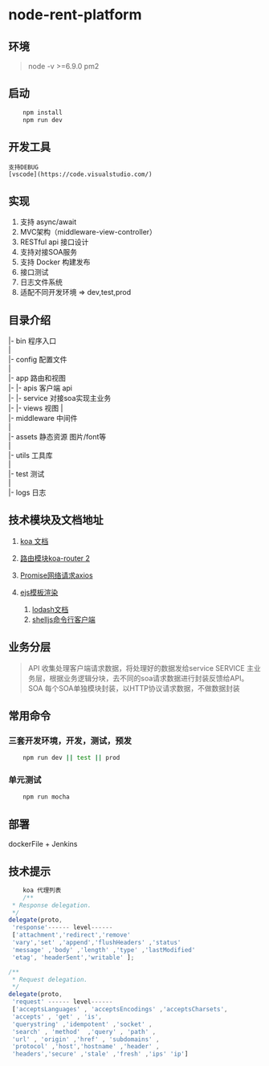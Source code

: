 # node-rent-platform

## 环境

> node -v >=6.9.0
> pm2 

## 启动

```bash
    npm install
    npm run dev
```

## 开发工具

    支持DEBUG
    [vscode](https://code.visualstudio.com/)

## 实现
1. 支持 async/await
2. MVC架构（middleware-view-controller）
3. RESTful api 接口设计
4. 支持对接SOA服务
5. 支持 Docker 构建发布
6. 接口测试
7. 日志文件系统
8. 适配不同开发环境 => dev,test,prod


## 目录介绍
|- bin 程序入口  
|  
|- config 配置文件  
|  
|- app 路由和视图  
|- |- apis 客户端 api  
|- |- service 对接soa实现主业务  
|- |- views 视图
|  
|- middleware 中间件  
|  
|- assets 静态资源 图片/font等   
|  
|- utils  工具库  
|  
|- test 测试  
|  
|- logs 日志  

## 技术模块及文档地址

1. [koa 文档](https://github.com/guo-yu/koa-guide)
2. [路由模块koa-router 2](https://github.com/alexmingoia/koa-router/tree/master/#module_koa-router--Router+get%7Cput%7Cpost%7Cpatch%7Cdelete)
3. [Promise网络请求axios](https://github.com/mzabriskie/axios)
4. [ejs模板渲染](https://github.com/mde/ejs)

    1. [lodash文档](https://lodash.com/docs/4.17.2)
    2. [shelljs命令行客户端](https://github.com/shelljs/shelljs)
    

## 业务分层

> API 收集处理客户端请求数据，将处理好的数据发给service
> SERVICE 主业务层，根据业务逻辑分块，去不同的soa请求数据进行封装反馈给API。
> SOA 每个SOA单独模块封装，以HTTP协议请求数据，不做数据封装

## 常用命令

### 三套开发环境，开发，测试，预发

```bash
    npm run dev || test || prod
```

### 单元测试

```bash
    npm run mocha
```

## 部署

dockerFile + Jenkins

## 技术提示
```js
    koa 代理列表
    /**
 * Response delegation.
 */
delegate(proto, 
 'response'------ level------ 
 ['attachment','redirect','remove' 
 'vary','set' ,'append','flushHeaders' ,'status' 
 'message' ,'body' ,'length' ,'type' ,'lastModified' 
 'etag', 'headerSent','writable' ];

/**
 * Request delegation.
 */
delegate(proto, 
 'request' ------ level------ 
 ['acceptsLanguages' , 'acceptsEncodings' ,'acceptsCharsets',
 'accepts' , 'get' , 'is', 
 'querystring' ,'idempotent' ,'socket' ,
 'search' , 'method'  ,'query' , 'path' ,
 'url' , 'origin' ,'href' , 'subdomains' ,
 'protocol' ,'host','hostname' ,'header' ,
 'headers','secure' ,'stale' ,'fresh' ,'ips' 'ip']

```

